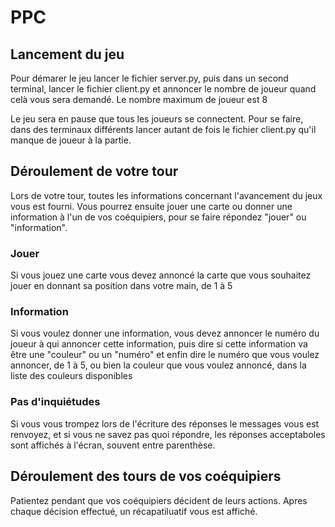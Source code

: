 # PPC

## Lancement du jeu

Pour démarer le jeu lancer le fichier server.py, puis dans un second terminal, lancer le fichier client.py et annoncer le nombre de joueur quand celà vous sera demandé. Le nombre maximum de joueur est 8

Le jeu sera en pause que tous les joueurs se connectent. Pour se faire, dans des terminaux différents lancer autant de fois le fichier client.py qu'il manque de joueur à la partie.

## Déroulement de votre tour

Lors de votre tour, toutes les informations concernant l'avancement du jeux vous est fourni. Vous pourrez ensuite jouer une carte ou donner une information à l'un de vos coéquipiers, pour se faire répondez "jouer" ou "information".

### Jouer

Si vous jouez une carte vous devez annoncé la carte que vous souhaitez jouer en donnant sa position dans votre main, de 1 à 5

### Information

Si vous voulez donner une information, vous devez annoncer le numéro du joueur à qui annoncer cette information, puis dire si cette information va être une "couleur" ou un "numéro" et enfin dire le numéro que vous voulez annoncer, de 1 à 5, ou bien la couleur que vous voulez annoncé, dans la liste des couleurs disponibles

### Pas d'inquiétudes

Si vous vous trompez lors de l'écriture des réponses le messages vous est renvoyez, et si vous ne savez pas quoi répondre, les réponses acceptaboles sont affichés à l'écran, souvent entre parenthèse.

## Déroulement des tours de vos coéquipiers

Patientez pendant que vos coéquipiers décident de leurs actions. Apres chaque décision effectué, un récapatiluatif vous est affiché.
